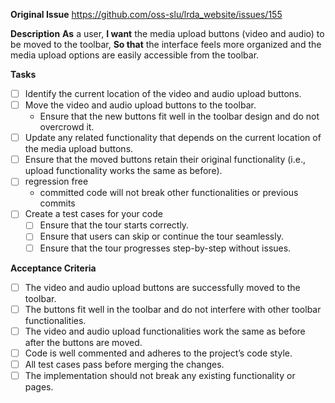 **Original Issue** https://github.com/oss-slu/lrda_website/issues/155

**Description**
**As** a user,
**I want** the media upload buttons (video and audio) to be moved to the toolbar,
**So that** the interface feels more organized and the media upload options are easily accessible from the toolbar.

**Tasks**
- [ ] Identify the current location of the video and audio upload buttons.
- [ ] Move the video and audio upload buttons to the toolbar.
    - Ensure that the new buttons fit well in the toolbar design and do not overcrowd it.
- [ ] Update any related functionality that depends on the current location of the media upload buttons.
- [ ] Ensure that the moved buttons retain their original functionality (i.e., upload functionality works the same as before).
- [ ] regression free
    - committed code will not break other functionalities or previous commits
- [ ] Create a test cases for your code 
    - [ ] Ensure that the tour starts correctly.
    - [ ] Ensure that users can skip or continue the tour seamlessly.
    - [ ] Ensure that the tour progresses step-by-step without issues.

**Acceptance Criteria**
- [ ] The video and audio upload buttons are successfully moved to the toolbar.
- [ ] The buttons fit well in the toolbar and do not interfere with other toolbar functionalities.
- [ ] The video and audio upload functionalities work the same as before after the buttons are moved.
- [ ] Code is well commented and adheres to the project’s code style.
- [ ] All test cases pass before merging the changes.
- [ ] The implementation should not break any existing functionality or pages.

